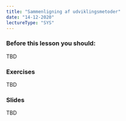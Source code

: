 ```yaml
---
title: "Sammenligning af udviklingsmetoder"
date: "14-12-2020"
lectureType: "SYS"
---
```

         
### Before this lesson you should:
TBD
          
 ### Exercises
TBD
          
 ### Slides
TBD